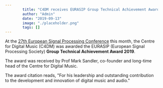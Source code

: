 ```yaml
---
        title: "C4DM receives EURASIP Group Technical Achievement Award"
        author: "Admin"
        date: "2019-09-13"
        image: "./placeholder.png"
        tags: []
---
```

    

At the [27th European Signal Processing Conference](http://eusipco2019.org/) this month, the Centre for Digital Music (C4DM) was awarded the EURASIP (European Signal Processing Society) **Group Technical Achievement Award 2019**.

The award was received by Prof Mark Sandler, co-founder and long-time head of the Centre for Digital Music.



The award citation reads, "For his leadership and outstanding contribution to the development and innovation of digital music and audio."
